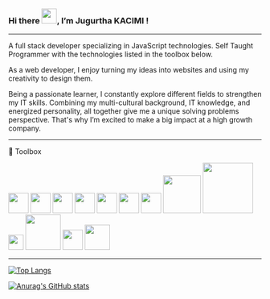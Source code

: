 ### Hi there <img src="https://raw.githubusercontent.com/MartinHeinz/MartinHeinz/master/wave.gif" width="30px"/>, I’m Jugurtha KACIMI !
***

A full stack developer specializing in JavaScript technologies. Self Taught Programmer with the technologies listed in the toolbox below.

As a web developer, I enjoy turning my ideas into websites and using my creativity to design them.

Being a passionate learner, I constantly explore different fields to strengthen my IT skills. Combining my multi-cultural background, IT knowledge, and energized personality, all together give me a unique solving problems perspective. That's why I’m excited to make a big impact at a high growth company.

***
🧰 Toolbox

<img src="https://cdn.worldvectorlogo.com/logos/html-1.svg" width="40px" /> <img src="https://cdn.worldvectorlogo.com/logos/css-3.svg" width="40px" /> <img src="https://cdn.worldvectorlogo.com/logos/sass-1.svg" width="40px" /> <img src="https://cdn.worldvectorlogo.com/logos/logo-javascript.svg" width="40px" /> <img src="https://cdn.worldvectorlogo.com/logos/bootstrap-5-1.svg" width="40px" /> <img src="https://cdn.worldvectorlogo.com/logos/react-2.svg" width="40px" /> <img src="https://cdn.worldvectorlogo.com/logos/redux.svg" width="40px" /> <img src="https://cdn.worldvectorlogo.com/logos/nodejs-1.svg" width="75px" /> <img src="https://cdn.worldvectorlogo.com/logos/mongodb-icon-1.svg" width="100px" /> <img src="https://cdn.worldvectorlogo.com/logos/firebase-1.svg" width="30px" />
<img src="https://cdn.worldvectorlogo.com/logos/git.svg" width="70px" /> <img src="https://cdn.worldvectorlogo.com/logos/yarn.svg" width="40px" /> <img src="https://cdn.worldvectorlogo.com/logos/npm.svg" width="50px" />

***
[![Top Langs](https://github-readme-stats.vercel.app/api/top-langs/?username=jugurthakcm&theme=tokyonight)](https://github.com/anuraghazra/github-readme-stats)

[![Anurag's GitHub stats](https://github-readme-stats.vercel.app/api?username=jugurthakcm&theme=tokyonight)](https://github.com/anuraghazra/github-readme-stats)








<!---
jugurthakcm/jugurthakcm is a ✨ special ✨ repository because its `README.md` (this file) appears on your GitHub profile.
You can click the Preview link to take a look at your changes.
--->
